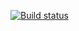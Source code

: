 [![Build status](https://ci.appveyor.com/api/projects/status/dupf8tkd2qn0sp77?svg=true)](https://ci.appveyor.com/project/svetlanarykova/dz-2-4-bdd)